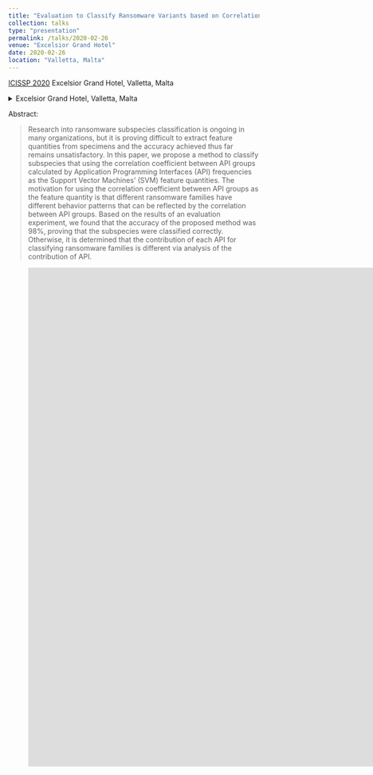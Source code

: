 ```yaml
---
title: "Evaluation to Classify Ransomware Variants based on Correlations between APIs"
collection: talks
type: "presentation"
permalink: /talks/2020-02-26
venue: "Excelsior Grand Hotel"
date: 2020-02-26
location: "Valletta, Malta"
---
```


[ICISSP 2020](http://www.icissp.org/?y=2020) Excelsior Grand Hotel, Valletta, Malta

<details>
  <summary markdown="span">Excelsior Grand Hotel, Valletta, Malta</summary>
<figure>
  <iframe src="https://www.google.com/maps/embed?pb=!1m18!1m12!1m3!1d2694.746040397813!2d14.50538834119517!3d35.89781264802898!2m3!1f0!2f0!3f0!3m2!1i1024!2i768!4f13.1!3m3!1m2!1s0x130e4532e720622b%3A0x2cd91a35694872ce!2z44Kw44Op44Oz44OJ44O744Ob44OG44Or44O744Ko44Kv44K744Or44K344Kq44O844Or44O744Oe44Or44K_!5e1!3m2!1sja!2sjp!4v1613646321576!5m2!1sja!2sjp" width="600" height="450" frameborder="0" style="border:0;" allowfullscreen="" aria-hidden="false" tabindex="0"></iframe>
</figure>
</details>

Abstract:
> Research into ransomware subspecies classification is ongoing in many organizations, but it is proving difficult to extract feature quantities from specimens and the accuracy achieved thus far remains unsatisfactory. In this paper, we propose a method to classify subspecies that using the correlation coefficient between API groups calculated by Application Programming Interfaces (API) frequencies as the Support Vector Machines’ (SVM) feature quantities. The motivation for using the correlation coefficient between API groups as the feature quantity is that different ransomware families have different behavior patterns that can be reflected by the correlation between API groups. Based on the results of an evaluation experiment, we found that the accuracy of the proposed method was 98%, proving that the subspecies were classified correctly. Otherwise, it is determined that the contribution of each API for classifying ransomware families is different via analysis of the contribution of API.

<figure>
<iframe src="https://docs.google.com/presentation/d/e/2PACX-1vSuUkZ84l_teF3b9_vP0pmlH-lqc1ofYa3inYN9XM7rMsX3G3iV7QmtZLVbhrMLZw/embed?start=false&loop=false&delayms=3000" frameborder="0" width="3178" height="1000" allowfullscreen="true" mozallowfullscreen="true" webkitallowfullscreen="true"></iframe>
</figure>
